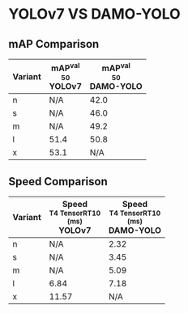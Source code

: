 ---
---
# YOLOv7 VS DAMO-YOLO

## mAP Comparison

| **Variant** | <center><span style='width: 400px;'>**mAP<sup>val<br>50**<br>**YOLOv7**</span></center> | <center><span style='width: 400px;'>**mAP<sup>val<br>50**<br>**DAMO-YOLO**</span></center> |
|----|----------------------------------|------------------------------------|
| n | N/A | 42.0 |
| s | N/A | 46.0 |
| m | N/A | 49.2 |
| l | 51.4 | 50.8 |
| x | 53.1 | N/A |

## Speed Comparison

| **Variant** | <center><span style='width: 200px;'>**Speed**<br><sup>T4 TensorRT10<br>(ms)</sup><br>**YOLOv7**</span></center> | <center><span style='width: 200px;'>**Speed**<br><sup>T4 TensorRT10<br>(ms)</sup><br>**DAMO-YOLO**</span></center> |
|---------|-----------------------|-----------------------|
| n | N/A | 2.32 |
| s | N/A | 3.45 |
| m | N/A | 5.09 |
| l | 6.84 | 7.18 |
| x | 11.57 | N/A |

